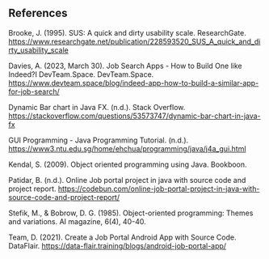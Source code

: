 ## References
Brooke, J. (1995). SUS: A quick and dirty usability scale. ResearchGate. https://www.researchgate.net/publication/228593520_SUS_A_quick_and_dirty_usability_scale

Davies, A. (2023, March 30). Job Search Apps - How to Build One like Indeed?I DevTeam.Space. DevTeam.Space. https://www.devteam.space/blog/indeed-app-how-to-build-a-similar-app-for-job-search/

Dynamic Bar chart in Java FX. (n.d.). Stack Overflow. https://stackoverflow.com/questions/53573747/dynamic-bar-chart-in-java-fx

GUI Programming -  Java Programming Tutorial. (n.d.). https://www3.ntu.edu.sg/home/ehchua/programming/java/j4a_gui.html

Kendal, S. (2009). Object oriented programming using Java. Bookboon.

Patidar, B. (n.d.). Online Job portal project in java with source code and project report. https://codebun.com/online-job-portal-project-in-java-with-source-code-and-project-report/

Stefik, M., & Bobrow, D. G. (1985). Object-oriented programming: Themes and variations. AI magazine, 6(4), 40-40.

Team, D. (2021). Create a Job Portal Android App with Source Code. DataFlair. https://data-flair.training/blogs/android-job-portal-app/
